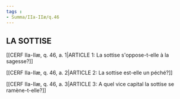```yaml
---
tags : 
- Summa/IIa-IIæ/q.46
---
```


## LA SOTTISE

[[CERF IIa-IIæ, q. 46, a. 1|ARTICLE 1: La sottise s'oppose-t-elle à la sagesse?]]

[[CERF IIa-IIæ, q. 46, a. 2|ARTICLE 2: La sottise est-elle un péché?]]

[[CERF IIa-IIæ, q. 46, a. 3|ARTICLE 3: A quel vice capital la sottise se ramène-t-elle?]]

